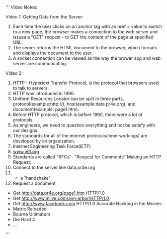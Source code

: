 '''
Video Notes:

Video 1:
Getting Data from the Server:
1. Each time the user clicks on an anchor tag with an href = value to switch to a new page, the browser makes a connection to the web server and issues a "GET" request - to GET the content of the page at specified URL. 
2. The server returns the HTML document to the browser, which formats and displays the document to the user.
3. A socket connection can be viewed as the way the brower app and web server are communcating. 

Video 2:
1. HTTP - Hypertext Transfer Protocol, is the protocol that browsers used to talk to servers.
2. HTTP was introduced in 1990.
3. Uniform Resources Locator can be split in three parts, protocol(example:http://), host(example:data.pr4e.org), and document(example: page1.htm).
4. Before HTTP protocol, which is before 1990, there were a lot of protocols.
5. As engineers, we need to question everything and not be satisfy with our designs.
6. The standards for all of the internet protocols(inner workings) are developed by an organization.
7. Internet Engineering Task Force(IETF)
8. www.ietf.org
9. Standards are called "RFCs"- "Request for Comments" 
Making an HTTP Request:
1. Connect to the server like data.pr4e.org
2. - a "handshake"
3. Request a document
 - Get http://data.pr4e.org/page1.htm HTTP/1.0
 - Get http://www.mlive.com/ann-arbor/HTTP/1.0
 - Get http://www.facebook.com HTTP/1.0
Accurate Hacking in the Movies
- Matric Reloaded
- Bourne Ultimatum 
- Die Hard 4
- ...

'''
